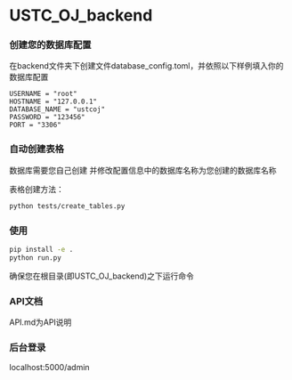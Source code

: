 # USTC_OJ_backend

### 创建您的数据库配置

在backend文件夹下创建文件database_config.toml，并依照以下样例填入你的数据库配置

```text
USERNAME = "root"
HOSTNAME = "127.0.0.1"
DATABASE_NAME = "ustcoj"
PASSWORD = "123456"
PORT = "3306"
```

### 自动创建表格

数据库需要您自己创建 并修改配置信息中的数据库名称为您创建的数据库名称

表格创建方法：

```bash
python tests/create_tables.py
```

### 使用

```bash
pip install -e .
python run.py
```

确保您在根目录(即USTC_OJ_backend)之下运行命令

### API文档

API.md为API说明

### 后台登录

localhost:5000/admin
